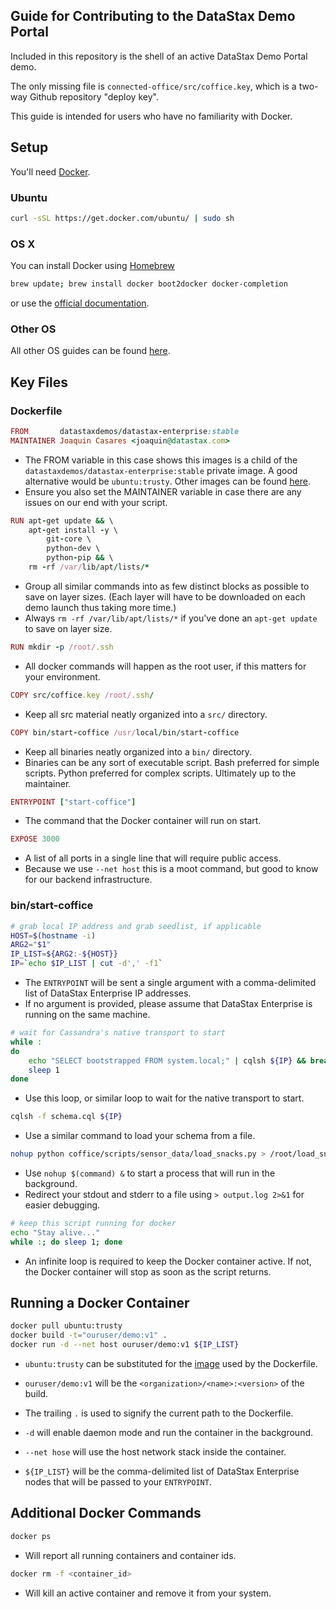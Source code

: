 ## Guide for Contributing to the DataStax Demo Portal

Included in this repository is the shell of an active DataStax Demo Portal demo.

The only missing file is `connected-office/src/coffice.key`, which is a two-way
Github repository "deploy key".

This guide is intended for users who have no familiarity with Docker.

## Setup

You'll need [Docker](http://docker.com).

### Ubuntu

```bash
curl -sSL https://get.docker.com/ubuntu/ | sudo sh
```
    
### OS X

You can install Docker using [Homebrew](http://brew.sh/)
    
```bash
brew update; brew install docker boot2docker docker-completion
```
    
or use the [official documentation](https://docs.docker.com/installation/mac/).

### Other OS

All other OS guides can be found [here](http://docs.docker.com/installation/).


## Key Files

### Dockerfile

```ruby
FROM       datastaxdemos/datastax-enterprise:stable
MAINTAINER Joaquin Casares <joaquin@datastax.com>
```

* The FROM variable in this case shows this images is a child of the
`datastaxdemos/datastax-enterprise:stable` private image. A good alternative
would be `ubuntu:trusty`. Other images can be found
[here](https://registry.hub.docker.com/).
* Ensure you also set the MAINTAINER variable in case there are any issues
on our end with your script.

```ruby
RUN apt-get update && \
    apt-get install -y \
        git-core \
        python-dev \
        python-pip && \
    rm -rf /var/lib/apt/lists/*
```
    
* Group all similar commands into as few distinct blocks as possible to save on
layer sizes. (Each layer will have to be downloaded on each demo launch thus
taking more time.)
* Always `rm -rf /var/lib/apt/lists/*` if you've done an `apt-get update` to
save on layer size.

```ruby
RUN mkdir -p /root/.ssh
```

* All docker commands will happen as the root user, if this matters for your
environment.

```ruby
COPY src/coffice.key /root/.ssh/
```

* Keep all src material neatly organized into a `src/` directory.

```ruby
COPY bin/start-coffice /usr/local/bin/start-coffice
```

* Keep all binaries neatly organized into a `bin/` directory.
* Binaries can be any sort of executable script. Bash preferred for simple
scripts. Python preferred for complex scripts. Ultimately up to the maintainer.

```ruby
ENTRYPOINT ["start-coffice"]
```

* The command that the Docker container will run on start.

```ruby
EXPOSE 3000
```

* A list of all ports in a single line that will require public access.
* Because we use `--net host` this is a moot command, but good to know for our
backend infrastructure.

### bin/start-coffice

```bash
# grab local IP address and grab seedlist, if applicable
HOST=$(hostname -i)
ARG2="$1"
IP_LIST=${ARG2:-${HOST}}
IP=`echo $IP_LIST | cut -d',' -f1`
```

* The `ENTRYPOINT` will be sent a single argument with a comma-delimited list of
DataStax Enterprise IP addresses.
* If no argument is provided, please assume that DataStax Enterprise is running
on the same machine.

```bash
# wait for Cassandra's native transport to start
while :
do
    echo "SELECT bootstrapped FROM system.local;" | cqlsh ${IP} && break
    sleep 1
done
```
    
* Use this loop, or similar loop to wait for the native transport to start.

```bash
cqlsh -f schema.cql ${IP}
```

* Use a similar command to load your schema from a file.

```bash
nohup python coffice/scripts/sensor_data/load_snacks.py > /root/load_snacks.out 2>&1 &
```

* Use `nohup $(command) &` to start a process that will run in the
background.
* Redirect your stdout and stderr to a file using `> output.log 2>&1` for easier
debugging.

```bash
# keep this script running for docker
echo "Stay alive..."
while :; do sleep 1; done
```

* An infinite loop is required to keep the Docker container active. If not, the
Docker container will stop as soon as the script returns.

## Running a Docker Container

```bash
docker pull ubuntu:trusty
docker build -t="ouruser/demo:v1" .
docker run -d --net host ouruser/demo:v1 ${IP_LIST}
```

* `ubuntu:trusty` can be substituted for the
[image](https://registry.hub.docker.com/) used by the Dockerfile.

* `ouruser/demo:v1` will be the `<organization>/<name>:<version>` of the build.
* The trailing `.` is used to signify the current path to the Dockerfile.

* `-d` will enable daemon mode and run the container in the background.
* `--net hose` will use the host network stack inside the container.
* `${IP_LIST}` will be the comma-delimited list of DataStax Enterprise nodes
that will be passed to your `ENTRYPOINT`.

## Additional Docker Commands

```bash
docker ps
```

* Will report all running containers and container ids.

```bash
docker rm -f <container_id>
```

* Will kill an active container and remove it from your system.
